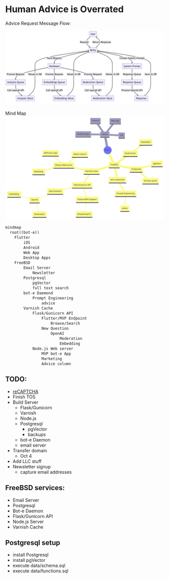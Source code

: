 # Human Advice is Overrated

Advice Request Message Flow:

![Sequence Diagram](docs/bot-e_flow.png "Sequence Diagram")

Mind Map
![mindmap](docs/mindmap.png "mindmap")

```
mindmap
  root((bot-e))
    Flutter
        iOS
        Android
        Web App
        Desktop Apps
    FreeBSD
        Email Server
            Newsletter
        Postgresql
            pgVector
            full text search
        bot-e Daemond
            Prompt Engineering
                advice
        Varnish Cache
            Flask/Gunicorn API
                Flutter/MVP Endpoint
                    Browse/Search
                New Question
                    OpenAI
                        Moderation
                        Embedding
            Node.js Web server
                MVP bot-e App
                Marketing
                Advice column
```

## TODO:

- [reCAPTCHA](https://developers.google.com/recaptcha/docs/versions)
- Finish TOS
- Build Server
    - Flask/Gunicorn
    - Varnish
    - Node.js
    - Postgresql
        - pgVector
        - backups
    - bot-e Daemon
    - email server
- Transfer domain
    - Oct 4
- Add LLC stuff
- Newsletter signup 
    - capture email addresses


## FreeBSD services:

- Email Server
- Postgresql
- Bot-e Daemon
- Flask/Gunicorn API
- Node.js Server
- Varnish Cache

## Postgresql setup

- install Postgresql
- install pgVector
- execute data/schema.sql
- execute data/functions.sql

